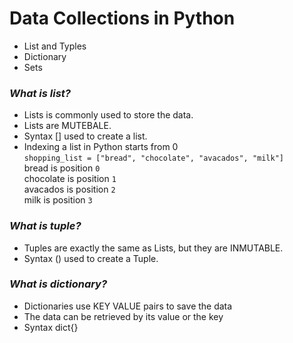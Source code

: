 # Data Collections in Python

- List and Typles
- Dictionary
- Sets 


### *What is list?* <br/>
- Lists is commonly used to store the data.
- Lists are MUTEBALE.
- Syntax [] used to create a list.
- Indexing a list in Python starts from 0 <br/>
`shopping_list = ["bread", "chocolate", "avacados", "milk"]` <br/>
bread is position `0` <br/>
  chocolate is position `1` <br/>
  avacados is position `2` <br/>
  milk is position `3` <br/>
  
### *What is tuple?* <br/>
- Tuples are exactly the same as Lists, but they are INMUTABLE.
- Syntax () used to create a Tuple.

### *What is dictionary?* <br/>
- Dictionaries use KEY VALUE pairs to save the data
- The data can be retrieved by its value or the key
- Syntax dict{}